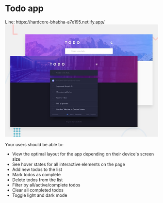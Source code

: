# Todo app
Line: https://hardcore-bhabha-a7e195.netlify.app/
![Design preview for the Todo app coding challenge](./design/desktop-preview.jpg)


Your users should be able to:

- View the optimal layout for the app depending on their device's screen size
- See hover states for all interactive elements on the page
- Add new todos to the list
- Mark todos as complete
- Delete todos from the list
- Filter by all/active/complete todos
- Clear all completed todos
- Toggle light and dark mode
